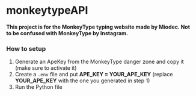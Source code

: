 # monkeytypeAPI

**This project is for the MonkeyType typing website made by Miodec. Not to be confused with MonkeyType by Instagram.**

### How to setup
1. Generate an ApeKey from the MonkeyType danger zone and copy it (make sure to activate it)
2. Create a `.env` file and put **APE_KEY = YOUR_APE_KEY** (replace **YOUR_APE_KEY** with the one you generated in step 1)
3. Run the Python file
